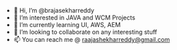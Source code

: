 - 👋 Hi, I’m @brajasekharreddy
- 👀 I’m interested in JAVA and WCM Projects
- 🌱 I’m currently learning UI, AWS, AEM
- 💞️ I’m looking to collaborate on any interesting stuff
- 📫 You can reach me @ raajashekharreddy@gmail.com

<!---
brajasekharreddy/brajasekharreddy is a ✨ special ✨ repository because its `README.md` (this file) appears on your GitHub profile.
You can click the Preview link to take a look at your changes.
--->
